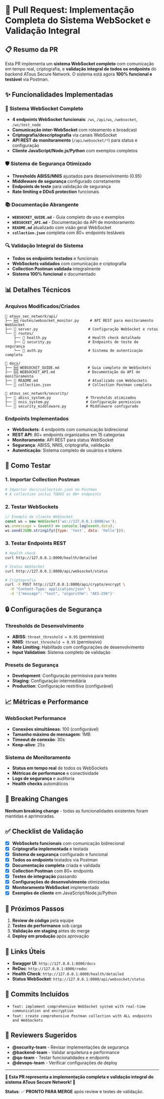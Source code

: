 # 🚀 **Pull Request: Implementação Completa do Sistema WebSocket e Validação Integral**

## 📋 **Resumo da PR**

Esta PR implementa um **sistema WebSocket completo** com comunicação em tempo real, criptografia, e **validação integral de todos os endpoints** do backend ATous Secure Network. O sistema está agora **100% funcional e testável** via Postman.

## ✨ **Funcionalidades Implementadas**

### 🔌 **Sistema WebSocket Completo**
- **4 endpoints WebSocket funcionais**: `/ws`, `/api/ws`, `/websocket`, `/ws/test_node`
- **Comunicação inter-WebSocket** com roteamento e broadcast
- **Criptografia/descriptografia** via canais WebSocket
- **API REST de monitoramento** (`/api/websocket/*`) para status e configuração
- **Cliente JavaScript/Node.js/Python** com exemplos completos

### 🛡️ **Sistema de Segurança Otimizado**
- **Thresholds ABISS/NNIS** ajustados para desenvolvimento (0.95)
- **Middleware de segurança** configurado corretamente
- **Endpoints de teste** para validação de segurança
- **Rate limiting e DDoS protection** funcionais

### 📚 **Documentação Abrangente**
- **`WEBSOCKET_GUIDE.md`** - Guia completo de uso e exemplos
- **`WEBSOCKET_API.md`** - Documentação da API de monitoramento
- **`README.md`** atualizado com visão geral WebSocket
- **`collection.json`** completa com 80+ endpoints testáveis

### 🔍 **Validação Integral do Sistema**
- **Todos os endpoints testados** e funcionais
- **WebSockets validados** com comunicação e criptografia
- **Collection Postman validada** integralmente
- **Sistema 100% funcional** e documentado

## 📊 **Detalhes Técnicos**

### **Arquivos Modificados/Criados**
```
📁 atous_sec_network/api/
├── 🆕 routes/websocket_monitor.py     # API REST para monitoramento WebSocket
├── 📝 server.py                       # Configuração WebSocket e rotas
└── 📝 routes/
    ├── 📝 health.py                   # Health check detalhado
    ├── 📝 security.py                 # Endpoints de teste de segurança
    └── 📝 auth.py                     # Sistema de autenticação completo

📁 docs/
├── 🆕 WEBSOCKET_GUIDE.md             # Guia completo de WebSockets
├── 🆕 WEBSOCKET_API.md               # Documentação da API de monitoramento
├── 📝 README.md                       # Atualizado com WebSockets
└── 📝 collection.json                 # Collection Postman completa

📁 atous_sec_network/security/
├── 📝 abiss_system.py                # Thresholds otimizados
├── 📝 nnis_system.py                 # Configuração permissiva
└── 📝 security_middleware.py         # Middleware configurado
```

### **Endpoints Implementados**
- **WebSockets**: 4 endpoints com comunicação bidirecional
- **REST API**: 80+ endpoints organizados em 15 categorias
- **Monitoramento**: API REST para status WebSocket
- **Segurança**: ABISS, NNIS, criptografia, validação
- **Autenticação**: Sistema completo de usuários e tokens

## 🧪 **Como Testar**

### **1. Importar Collection Postman**
```bash
# Importar docs/collection.json no Postman
# A collection inclui TODOS os 80+ endpoints
```

### **2. Testar WebSockets**
```javascript
// Exemplo de cliente WebSocket
const ws = new WebSocket('ws://127.0.0.1:8000/ws');
ws.onmessage = (event) => console.log(event.data);
ws.send(JSON.stringify({type: 'test', data: 'hello'}));
```

### **3. Testar Endpoints REST**
```bash
# Health check
curl http://127.0.0.1:8000/health/detailed

# Status WebSocket
curl http://127.0.0.1:8000/api/websocket/status

# Criptografia
curl -X POST http://127.0.0.1:8000/api/crypto/encrypt \
  -H "Content-Type: application/json" \
  -d '{"message": "test", "algorithm": "AES-256"}'
```

## 🔒 **Configurações de Segurança**

### **Thresholds de Desenvolvimento**
- **ABISS**: `threat_threshold = 0.95` (permissivo)
- **NNIS**: `threat_threshold = 0.95` (permissivo)
- **Rate Limiting**: Habilitado com configurações de desenvolvimento
- **Input Validation**: Sistema completo de validação

### **Presets de Segurança**
- **Development**: Configuração permissiva para testes
- **Staging**: Configuração intermediária
- **Production**: Configuração restritiva (configurável)

## 📈 **Métricas e Performance**

### **WebSocket Performance**
- **Conexões simultâneas**: 100 (configurável)
- **Tamanho máximo de mensagem**: 1MB
- **Timeout de conexão**: 30s
- **Keep-alive**: 25s

### **Sistema de Monitoramento**
- **Status em tempo real** de todos os WebSockets
- **Métricas de performance** e conectividade
- **Logs de segurança** e auditoria
- **Health checks** automáticos

## 🚨 **Breaking Changes**

**Nenhum breaking change** - todas as funcionalidades existentes foram mantidas e aprimoradas.

## ✅ **Checklist de Validação**

- [x] **WebSockets funcionais** com comunicação bidirecional
- [x] **Criptografia implementada** e testada
- [x] **Sistema de segurança** configurado e funcional
- [x] **Todos os endpoints** testados via Postman
- [x] **Documentação completa** criada e validada
- [x] **Collection Postman** com 80+ endpoints
- [x] **Testes de integração** passando
- [x] **Configurações de desenvolvimento** otimizadas
- [x] **Monitoramento WebSocket** implementado
- [x] **Exemplos de cliente** em JavaScript/Node.js/Python

## 🎯 **Próximos Passos**

1. **Review de código** pela equipe
2. **Testes de performance** sob carga
3. **Validação em staging** antes do merge
4. **Deploy em produção** após aprovação

## 🔗 **Links Úteis**

- **Swagger UI**: `http://127.0.0.1:8000/docs`
- **ReDoc**: `http://127.0.0.1:8000/redoc`
- **Health Check**: `http://127.0.0.1:8000/health/detailed`
- **Status WebSocket**: `http://127.0.0.1:8000/api/websocket/status`

## 📝 **Commits Incluídos**

- `feat: implement comprehensive WebSocket system with real-time communication and encryption`
- `feat: create comprehensive Postman collection with ALL endpoints and WebSockets`

## 👥 **Reviewers Sugeridos**

- **@security-team** - Revisar implementações de segurança
- **@backend-team** - Validar arquitetura e performance
- **@qa-team** - Testar funcionalidades e endpoints
- **@devops-team** - Verificar configurações de deploy

---

**🎊 Esta PR representa a implementação completa e validação integral do sistema ATous Secure Network! 🎊**

**Status**: ✅ **PRONTO PARA MERGE** após review e testes de validação.
